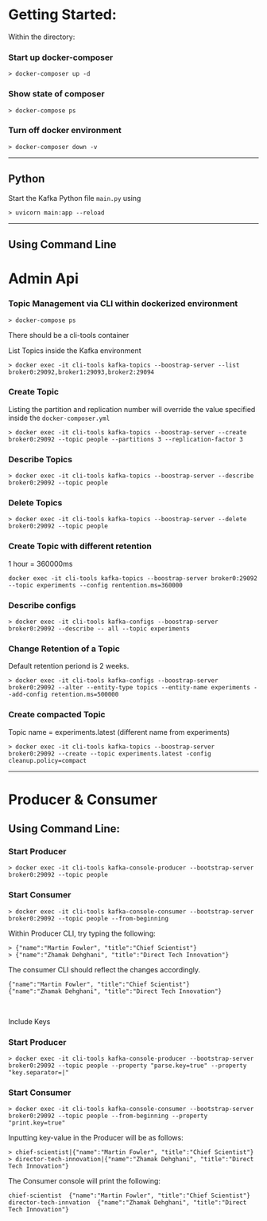 # Getting Started:
Within the directory:
### Start up docker-composer
```
> docker-composer up -d
```
### Show state of composer
```
> docker-compose ps
```
### Turn off docker environment
```
> docker-composer down -v
```

<hr>

## Python
Start the Kafka Python file ```main.py``` using 
```
> uvicorn main:app --reload
```

<hr>

## Using Command Line

# Admin Api
### Topic Management via CLI within dockerized environment
```
> docker-compose ps
```
There should be a cli-tools container

List Topics inside the Kafka environment
```
> docker exec -it cli-tools kafka-topics --boostrap-server --list broker0:29092,broker1:29093,broker2:29094
```

### Create Topic
Listing the partition and replication number will override the value specified inside the ```docker-composer.yml```
```
> docker exec -it cli-tools kafka-topics --boostrap-server --create broker0:29092 --topic people --partitions 3 --replication-factor 3
```

### Describe Topics
```
> docker exec -it cli-tools kafka-topics --boostrap-server --describe broker0:29092 --topic people
```

### Delete Topics 
```
> docker exec -it cli-tools kafka-topics --boostrap-server --delete broker0:29092 --topic people
```

### Create Topic with different retention
1 hour = 360000ms
```
docker exec -it cli-tools kafka-topics --boostrap-server broker0:29092 --topic experiments --config rentention.ms=360000
```

### Describe configs
```
> docker exec -it cli-tools kafka-configs --boostrap-server broker0:29092 --describe -- all --topic experiments
```

### Change Retention of a Topic
Default retention periond is 2 weeks.
```
> docker exec -it cli-tools kafka-configs --boostrap-server broker0:29092 --alter --entity-type topics --entity-name experiments --add-config retention.ms=500000
```

### Create compacted Topic 
Topic name = experiments.latest (different name from experiments)
```
> docker exec -it cli-tools kafka-topics --boostrap-server broker0:29092 --create --topic experiments.latest -config cleanup.policy=compact
```

<hr>

# Producer & Consumer
## Using Command Line:
### Start Producer
```
> docker exec -it cli-tools kafka-console-producer --bootstrap-server broker0:29092 --topic people
```
### Start Consumer
```
> docker exec -it cli-tools kafka-console-consumer --bootstrap-server broker0:29092 --topic people --from-beginning
```
Within Producer CLI, try typing the following:
```
> {"name":"Martin Fowler", "title":"Chief Scientist"}
> {"name":"Zhamak Dehghani", "title":"Direct Tech Innovation"}
```
The consumer CLI should reflect the changes accordingly.
```
{"name":"Martin Fowler", "title":"Chief Scientist"}
{"name":"Zhamak Dehghani", "title":"Direct Tech Innovation"}
```

<br>

Include Keys
### Start Producer
```
> docker exec -it cli-tools kafka-console-producer --bootstrap-server broker0:29092 --topic people --property "parse.key=true" --property "key.separator=|"
```
### Start Consumer
```
> docker exec -it cli-tools kafka-console-consumer --bootstrap-server broker0:29092 --topic people --from-beginning --property "print.key=true"
```
Inputting key-value in the Producer will be as follows:
```
> chief-scientist|{"name":"Martin Fowler", "title":"Chief Scientist"}
> director-tech-innovation|{"name":"Zhamak Dehghani", "title":"Direct Tech Innovation"}
```
The Consumer console will print the following:
```
chief-scientist  {"name":"Martin Fowler", "title":"Chief Scientist"}
director-tech-innvation  {"name":"Zhamak Dehghani", "title":"Direct Tech Innovation"}
```

